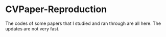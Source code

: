 # CVPaper-Reproduction
The codes of some papers that I studied and ran through are all here. The updates are not very fast.
